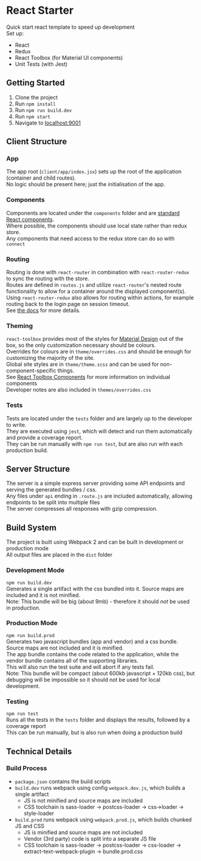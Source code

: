 # React Starter
 Quick start react template to speed up development  
 Set up:
 * React
 * Redux
 * React Toolbox (for Material UI components)
 * Unit Tests (with Jest)
 
## Getting Started
 1. Clone the project
 2. Run `npm install`
 3. Run `npm run build.dev`
 4. Run `npm start`
 5. Navigate to [localhost:9001](http://localhost:9001)

## Client Structure  
 ### App  
   The app root (`client/app/index.jsx`) sets up the root of the application (container and child routes).  
   No logic should be present here; just the initialisation of the app.  
 ### Components  
   Components are located under the `components` folder and are [standard React components](https://facebook.github.io/react/docs/react-component.html).  
   Where possible, the components should use local state rather than redux store.  
   Any components that need access to the redux store can do so with `connect`
 ### Routing  
   Routing is done with `react-router` in combination with `react-router-redux` to sync the routing with the store.  
   Routes are defined in `routes.js` and utilize `react-router`'s nested route functionality to allow for a container around the displayed component(s).  
   Using `react-router-redux` also allows for routing within actions, for example routing back to the login page on session timeout.  
   See [the docs](https://github.com/reactjs/react-router-redux) for more details.  
 ### Theming
   `react-toolbox` provides most of the styles for [Material Design](https://material.io/guidelines/) out of the box, so the only customization necessary should be colours.  
   Overrides for colours are in `theme/overrides.css` and should be enough for customizing the majority of the site.  
   Global site styles are in `theme/theme.scss` and can be used for non-component-specific things.  
   See [React Toolbox Components](http://react-toolbox.com/#/components) for more information on individual components  
   Developer notes are also included in `themes/overrides.css`  
 ### Tests
   Tests are located under the `tests` folder and are largely up to the developer to write.  
   They are executed using `jest`, which will detect and run them automatically and provide a coverage report.  
   They can be run manually with `npm run test`, but are also run with each production build.  
## Server Structure
 The server is a simple express server providing some API endpoints and serving the generated bundles / css.  
 Any files under `api` ending in `.route.js` are included automatically, allowing endpoints to be split into multiple files  
 The server compresses all responses with gzip compression.  
## Build System
 The project is built using Webpack 2 and can be built in development or production mode  
 All output files are placed in the `dist` folder
 ### Development Mode
  `npm run build.dev`  
  Generates a single artifact with the css bundled into it. Source maps are included and it is not minified.  
  Note: This bundle will be big (about 9mb) - therefore it should _not_ be used in production.
 ### Production Mode
  `npm run build.prod`  
  Generates two javascript bundles (app and vendor) and a css bundle. Source maps are not included and it is minified.  
  The app bundle contains the code related to the application, while the vendor bundle contains all of the supporting libraries.  
  This will also run the test suite and will abort if any tests fail.  
  Note: This bundle will be compact (about 600kb javascript + 120kb css), but debugging will be impossible so it should not be used for local development.  
  ### Testing
  `npm run test`  
  Runs all the tests in the `tests` folder and displays the results, followed by a coverage report  
  This can be run manually, but is also run when doing a production build
## Technical Details
 ### Build Process
 * `package.json` contains the build scripts
 * `build.dev` runs webpack using config `webpack.dev.js`, which builds a single artifact
   * JS is not minified and source maps are included
   * CSS toolchain is sass-loader -> postcss-loader -> css->loader -> style-loader
 * `build.prod` runs webpack using `webpack.prod.js`, which builds chunked JS and CSS
   * JS is minified and source maps are not included
   * Vendor (3rd party) code is split into a separate JS file  
   * CSS toolchain is sass-loader -> postcss-loader -> css-loader -> extract-text-webpack-plugin -> bundle.prod.css

